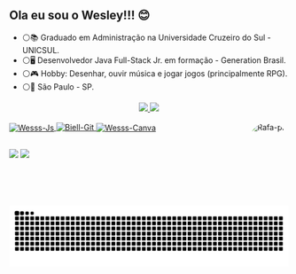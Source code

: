 ## Ola eu sou o Wesley!!! 😊

- ⚪📚 Graduado em Administração na Universidade Cruzeiro do Sul - UNICSUL.
- ⚪🖥 Desenvolvedor Java Full-Stack Jr. em formação - Generation Brasil.
- ⚪🎮 Hobby: Desenhar, ouvir música e jogar jogos (principalmente RPG).
- ⚪📍 São Paulo - SP.

<div align="center">
  <a href="https://github.com/Wesleykfg">
  <img height="152em" src="https://github-readme-stats.vercel.app/api?username=Wesleykfg&show_icons=true&theme=vision-friendly-dark&include_all_commits=true&count_private=true"/>
  <img height="152em" src="https://github-readme-stats.vercel.app/api/top-langs/?username=Wesleykfg&layout=compact&langs_count=7&theme=vision-friendly-dark"/>
</div>
<div style="display: inline_block"><br>
  <img align="center" alt="Wesss-Js" height="30" width="40" src="https://cdn.jsdelivr.net/gh/devicons/devicon/icons/java/java-original-wordmark.svg" />
  <img alt="Biell-Git" height="30" width="40" src="https://cdn.jsdelivr.net/gh/devicons/devicon/icons/git/git-original.svg"/>
  <img align="center" alt="Wesss-Canva" height="30" width="40" src="https://cdn.jsdelivr.net/gh/devicons/devicon/icons/canva/canva-original.svg">
  <img align="right" alt="Rafa-pic" height="150" style="border-radius:50px;" src="https://media1.giphy.com/media/NHvv0Bo3oGq1eTBDd1/giphy.gif?cid=ecf05e479ignbeh6t5ihwqymve0gfg80fj9nf4pbmaujmfjb&rid=giphy.gif&ct=g">
</div>
  
  ##
 
<div> 
  <a href = "mailto:wesleykelvin59@gmail.com"><img src="https://img.shields.io/badge/Gmail-D14836?style=for-the-badge&logo=gmail&logoColor=white" target="_blank"></a>
  <a href="https://www.linkedin.com/in/wesley-gomes-528978142" target="_blank"><img src="https://img.shields.io/badge/-LinkedIn-%230077B5?style=for-the-badge&logo=linkedin&logoColor=white" target="_blank"></a> 
 
  ![Snake animation](https://github.com/Wesleykfg/Wesleykfg/blob/output/github-contribution-grid-snake.svg)
 
</div>
